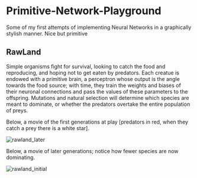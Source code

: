 # Primitive-Network-Playground
Some of my first attempts of implementing Neural Networks in a graphically stylish manner. Nice but primitive

## RawLand

Simple organisms fight for survival, looking to catch the food and reproducing, and hoping not to get eaten by predators.
Each creatue is endowed with a primitive brain, a perceptron whose output is the angle towards the food source; with time, they train the weights and biases of their neuronal connections and pass the values of these parameters to the offspring. Mutations and natural selection will determine which species are meant to dominate, or whether the predators overtake the entire population of preys.

Below, a movie of the first generations at play [predators in red, when they catch a prey there is a white star].

![rawland_later](https://user-images.githubusercontent.com/70176926/190002213-800a1561-e067-4a76-b81a-59efe5fd2e97.gif)

Below, a movie of later generations; notice how fewer species are now dominating.

![rawland_initial](https://user-images.githubusercontent.com/70176926/190002055-f5a806f2-c4f7-4aee-a6fd-0c968414b5d2.gif)

